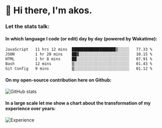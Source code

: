 # 👋 Hi there, I'm akos. 


### Let the stats talk:


#### In which language I code (or edit) day by day (powered by Wakatime): 

<!--START_SECTION:waka-->

```txt
JavaScript   11 hrs 12 mins  ███████████████████▒░░░░░   77.33 %
JSON         1 hr 28 mins    ██▓░░░░░░░░░░░░░░░░░░░░░░   10.15 %
HTML         1 hr 8 mins     ██░░░░░░░░░░░░░░░░░░░░░░░   07.91 %
Bash         12 mins         ▒░░░░░░░░░░░░░░░░░░░░░░░░   01.43 %
Git Config   9 mins          ▒░░░░░░░░░░░░░░░░░░░░░░░░   01.12 %
```

<!--END_SECTION:waka-->

#### On my open-source contribution here on Github:
 
![GitHub stats](https://github-readme-stats.vercel.app/api?username=akosbalasko)

#### In a large scale let me show a chart about the transformation of my experience over years:   

![Experience](https://cr-skills-chart-widget.azurewebsites.net/api/api?username=akosbalasko)
